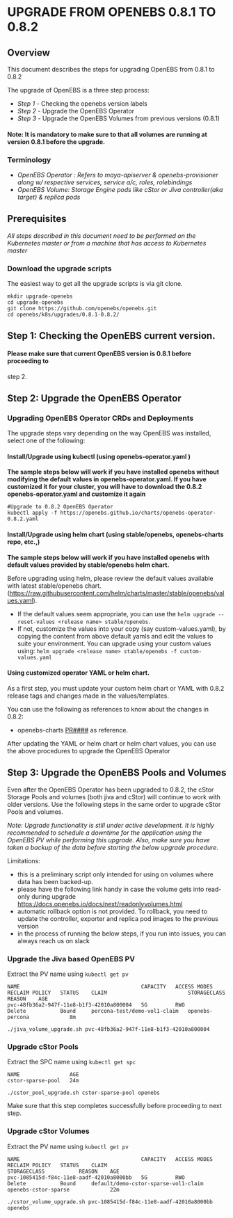 # UPGRADE FROM OPENEBS 0.8.1 TO 0.8.2

## Overview

This document describes the steps for upgrading OpenEBS from 0.8.1 to 0.8.2

The upgrade of OpenEBS is a three step process:
- *Step 1* - Checking the openebs version labels
- *Step 2* - Upgrade the OpenEBS Operator
- *Step 3* - Upgrade the OpenEBS Volumes from previous versions (0.8.1)

#### Note: It is mandatory to make sure to that all volumes are running at version 0.8.1 before the upgrade.

### Terminology
- *OpenEBS Operator : Refers to maya-apiserver & openebs-provisioner along w/ respective services, service a/c, roles, rolebindings*
- *OpenEBS Volume: Storage Engine pods like cStor or Jiva controller(aka target) & replica pods*

## Prerequisites

*All steps described in this document need to be performed on the Kubernetes master or from a machine that has access to Kubernetes master*

### Download the upgrade scripts

The easiest way to get all the upgrade scripts is via git clone.

```
mkdir upgrade-openebs
cd upgrade-openebs
git clone https://github.com/openebs/openebs.git
cd openebs/k8s/upgrades/0.8.1-0.8.2/
```

## Step 1: Checking the OpenEBS current version.

#### Please make sure that current OpenEBS version is 0.8.1 before proceeding to
step 2.

## Step 2: Upgrade the OpenEBS Operator

### Upgrading OpenEBS Operator CRDs and Deployments

The upgrade steps vary depending on the way OpenEBS was installed, select one of the following:

#### Install/Upgrade using kubectl (using openebs-operator.yaml )

**The sample steps below will work if you have installed openebs without modifying the default values in openebs-operator.yaml. If you have customized it for your cluster, you will have to download the 0.8.2 openebs-operator.yaml and customize it again**

```
#Upgrade to 0.8.2 OpenEBS Operator
kubectl apply -f https://openebs.github.io/charts/openebs-operator-0.8.2.yaml
```

#### Install/Upgrade using helm chart (using stable/openebs, openebs-charts repo, etc.,)

**The sample steps below will work if you have installed openebs with default values provided by stable/openebs helm chart.**

Before upgrading using helm, please review the default values available with latest stable/openebs chart. (https://raw.githubusercontent.com/helm/charts/master/stable/openebs/values.yaml).

- If the default values seem appropriate, you can use the `helm upgrade --reset-values <release name> stable/openebs`.
- If not, customize the values into your copy (say custom-values.yaml), by copying the content from above default yamls and edit the values to suite your environment. You can upgrade using your custom values using:
`helm upgrade <release name> stable/openebs -f custom-values.yaml`

#### Using customized operator YAML or helm chart.
As a first step, you must update your custom helm chart or YAML with 0.8.2 release tags and changes made in the values/templates.

You can use the following as references to know about the changes in 0.8.2:
- openebs-charts [PR####](https://github.com/openebs/openebs/pull/2352) as reference.

After updating the YAML or helm chart or helm chart values, you can use the above procedures to upgrade the OpenEBS Operator

## Step 3: Upgrade the OpenEBS Pools and Volumes

Even after the OpenEBS Operator has been upgraded to 0.8.2, the cStor Storage Pools and volumes (both jiva and cStor)  will continue to work with older versions. Use the following steps in the same order to upgrade cStor Pools and volumes.

*Note: Upgrade functionality is still under active development. It is highly recommended to schedule a downtime for the application using the OpenEBS PV while performing this upgrade. Also, make sure you have taken a backup of the data before starting the below upgrade procedure.*

Limitations:
- this is a preliminary script only intended for using on volumes where data has been backed-up.
- please have the following link handy in case the volume gets into read-only during upgrade
  https://docs.openebs.io/docs/next/readonlyvolumes.html
- automatic rollback option is not provided. To rollback, you need to update the controller, exporter and replica pod images to the previous version
- in the process of running the below steps, if you run into issues, you can always reach us on slack


### Upgrade the Jiva based OpenEBS PV

Extract the PV name using `kubectl get pv`

```
NAME                                       CAPACITY   ACCESS MODES   RECLAIM POLICY   STATUS    CLAIM                          STORAGECLASS      REASON    AGE
pvc-48fb36a2-947f-11e8-b1f3-42010a800004   5G         RWO            Delete           Bound     percona-test/demo-vol1-claim   openebs-percona             8m
```

```
./jiva_volume_upgrade.sh pvc-48fb36a2-947f-11e8-b1f3-42010a800004
```

### Upgrade cStor Pools

Extract the SPC name using `kubectl get spc`

```
NAME                AGE
cstor-sparse-pool   24m
```

```
./cstor_pool_upgrade.sh cstor-sparse-pool openebs
```
Make sure that this step completes successfully before proceeding to next step.


### Upgrade cStor Volumes

Extract the PV name using `kubectl get pv`

```
NAME                                       CAPACITY   ACCESS MODES   RECLAIM POLICY   STATUS    CLAIM                                  STORAGECLASS           REASON    AGE
pvc-1085415d-f84c-11e8-aadf-42010a8000bb   5G         RWO            Delete           Bound     default/demo-cstor-sparse-vol1-claim   openebs-cstor-sparse             22m
```

```
./cstor_volume_upgrade.sh pvc-1085415d-f84c-11e8-aadf-42010a8000bb openebs
```

